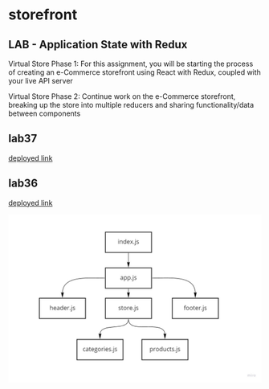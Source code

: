 # storefront

## LAB - Application State with Redux

Virtual Store Phase 1: For this assignment, you will be starting the process of creating an e-Commerce storefront using React with Redux, coupled with your live API server

Virtual Store Phase 2: Continue work on the e-Commerce storefront, breaking up the store into multiple reducers and sharing functionality/data between components

## lab37

[deployed link](https://60da0aa34992ed00077827ac--fervent-edison-d0cf00.netlify.app)

## lab36

[deployed link](https://60d8a92b7426f4000b2b7f7b--fervent-edison-d0cf00.netlify.app)

![UML Lab36](assest/lab36.jpg)
